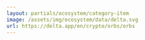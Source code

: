 ```yaml
---
layout: partials/ecosystem/category-item
image: /assets/img/ecosystem/data/delta.svg
url: https://delta.app/en/crypto/orbs/orbs
---
```


